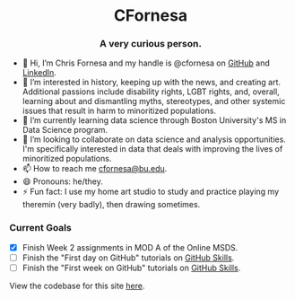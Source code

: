 <h1 style="text-align: center;">CFornesa</h1>

<h3 style="text-align: center;">A very curious person.</h3>

- 👋 Hi, I’m Chris Fornesa and my handle is @cfornesa on <a href="https://github.com/cfornesa">GitHub</a> and <a href="https://www.linkedin.com/in/cfornesa/" target="_blank">LinkedIn</a>.
- 👀 I’m interested in history, keeping up with the news, and creating art.  Additional passions include disability rights, LGBT rights, and, overall, learning about and dismantling myths, stereotypes, and other systemic issues that result in harm to minoritized populations.
- 🌱 I’m currently learning data science through Boston University's MS in Data Science program.
- 💞️ I’m looking to collaborate on data science and analysis opportunities.  I'm specifically interested in data that deals with improving the lives of minoritized populations.
- 📫 How to reach me cfornesa@bu.edu.
- 😄 Pronouns: he/they.
- ⚡ Fun fact: I use my home art studio to study and practice playing my theremin (very badly), then drawing sometimes.

### Current Goals
- [x] Finish Week 2 assignments in MOD A of the Online MSDS.
- [ ] Finish the "First day on GitHub" tutorials on <a href="https://skills.github.com/" target="_blank">GitHub Skills</a>.
- [ ] Finish the "First week on GitHub" tutorials on <a href="https://skills.github.com/" target="_blank">GitHub Skills</a>.

View the codebase for this site <a href="https://github.com/cfornesa/skills-github-pages">here</a>.

<!---
cfornesa/cfornesa is a ✨ special ✨ repository because its `README.md` (this file) appears on your GitHub profile.
You can click the Preview link to take a look at your changes.
--->
